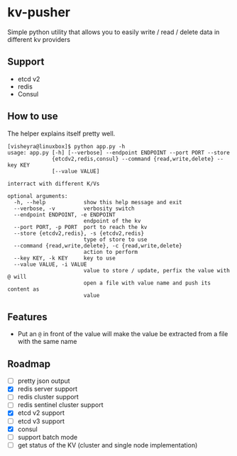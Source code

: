 # kv-pusher

Simple python utility that allows you to easily write / read / delete data in different kv providers

## Support

* etcd v2
* redis
* Consul

## How to use

The helper explains itself pretty well.

```
[visheyra@linuxbox]$ python app.py -h
usage: app.py [-h] [--verbose] --endpoint ENDPOINT --port PORT --store
              {etcdv2,redis,consul} --command {read,write,delete} --key KEY
              [--value VALUE]

interract with different K/Vs

optional arguments:
  -h, --help            show this help message and exit
  --verbose, -v         verbosity switch
  --endpoint ENDPOINT, -e ENDPOINT
                        endpoint of the kv
  --port PORT, -p PORT  port to reach the kv
  --store {etcdv2,redis}, -s {etcdv2,redis}
                        type of store to use
  --command {read,write,delete}, -c {read,write,delete}
                        action to perform
  --key KEY, -k KEY     key to use
  --value VALUE, -i VALUE
                        value to store / update, perfix the value with @ will
                        open a file with value name and push its content as
                        value
```

## Features

* Put an `@` in front of the value will make the value be extracted from a file with the same name

## Roadmap

* [ ] pretty json output
* [x] redis server support
* [ ] redis cluster support
* [ ] redis sentinel cluster support
* [x] etcd v2 support
* [ ] etcd v3 support
* [x] consul
* [ ] support batch mode
* [ ] get status of the KV (cluster and single node implementation)
